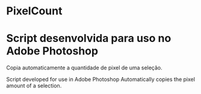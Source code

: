 # PixelCount

<h1>Script desenvolvida para uso no Adobe Photoshop</h1>
<p>Copia automaticamente a quantidade de pixel de uma seleção.</p>

Script developed for use in Adobe Photoshop
Automatically copies the pixel amount of a selection.
